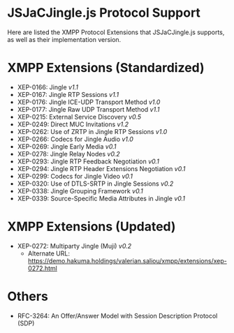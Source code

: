 JSJaCJingle.js Protocol Support
===============================

Here are listed the XMPP Protocol Extensions that JSJaCJingle.js supports, as well as their implementation version.


# XMPP Extensions (Standardized)

 * XEP-0166: Jingle *v1.1*
 * XEP-0167: Jingle RTP Sessions *v1.1*
 * XEP-0176: Jingle ICE-UDP Transport Method *v1.0*
 * XEP-0177: Jingle Raw UDP Transport Method *v1.1*
 * XEP-0215: External Service Discovery *v0.5*
 * XEP-0249: Direct MUC Invitations *v1.2*
 * XEP-0262: Use of ZRTP in Jingle RTP Sessions *v1.0*
 * XEP-0266: Codecs for Jingle Audio *v1.0*
 * XEP-0269: Jingle Early Media *v0.1*
 * XEP-0278: Jingle Relay Nodes *v0.2*
 * XEP-0293: Jingle RTP Feedback Negotiation *v0.1*
 * XEP-0294: Jingle RTP Header Extensions Negotiation *v0.1*
 * XEP-0299: Codecs for Jingle Video *v0.1*
 * XEP-0320: Use of DTLS-SRTP in Jingle Sessions *v0.2*
 * XEP-0338: Jingle Grouping Framework *v0.1*
 * XEP-0339: Source-Specific Media Attributes in Jingle *v0.1*


# XMPP Extensions (Updated)

 * XEP-0272: Multiparty Jingle (Muji) *v0.2*
   * Alternate URL: https://demo.hakuma.holdings/valerian.saliou/xmpp/extensions/xep-0272.html


# Others

 * RFC-3264: An Offer/Answer Model with Session Description Protocol (SDP)